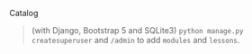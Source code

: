 Catalog 
> (with Django, Bootstrap 5 and SQLite3)
`python manage.py createsuperuser` and `/admin` to add `modules` and `lessons`. 
